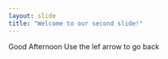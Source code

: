```yaml
---
layout: slide
title: "Welcome to our second slide!"
---
```

Good Afternoon
Use the lef arrow to go back

